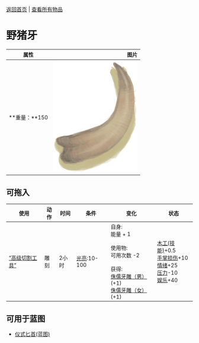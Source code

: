[返回首页](index.md)   |  [查看所有物品](object.md)
# 野猪牙  
>   
  
  属性  |   图片   
 ----  |  ----:   
 **重量：**150  |  ![](Sprite/Tusk.png)   
  
## 可拖入  
使用  |  动作  |  时间  |  条件  |  变化  |  状态  
----  |  ----  |  ----  |  ----  |  ----  |  ----  
[“高级切割工具”](tag_CutterAdv.md)  |  雕刻  |  2小时  |  [光亮](Light.md):10-100  |  自身:<br>能量 + 1<br><br>使用物:<br>可用次数  -2<br><br>获得:<br>[侏儒牙雕（男）](TuskCarving_GnomeMale.md)(+1)<br>[侏儒牙雕（女）](TuskCarving_GnomeFemale.md)(+1)<br>  |  [木工(技能)](Skill_Woodworking.md)+0.5<br>[手掌损伤](HandDamage.md)+10<br>[情绪](Morale.md)+25<br>[压力](Stress.md)-10<br>[娱乐](Entertainment.md)+40  
## 可用于蓝图  
- [仪式匕首(蓝图)](Bp_CeremonialDagger.md)  
  
  
